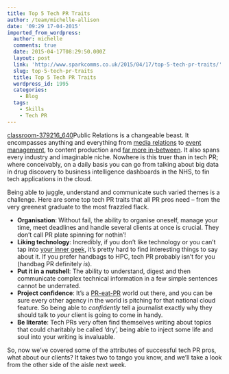 ```yaml
---
title: Top 5 Tech PR Traits
author: /team/michelle-allison
date: '09:29 17-04-2015'
imported_from_wordpress:
  author: michelle
  comments: true
  date: 2015-04-17T08:29:50.000Z
  layout: post
  link: 'http://www.sparkcomms.co.uk/2015/04/17/top-5-tech-pr-traits/'
  slug: top-5-tech-pr-traits
  title: Top 5 Tech PR Traits
  wordpress_id: 1995
  categories:
    - Blog
  tags:
    - Skills
    - Tech PR
---
```


[classroom-379216_640](classroom-379216_640-150x150.jpg)Public Relations is a changeable beast. It encompasses anything and everything from [media relations](http://www.sparkcomms.co.uk/2014/10/22/beware-technology-journalist/) to [event management](http://www.sparkcomms.co.uk/2014/12/15/six-top-tips-organising-managing-international-press-trip/), to content production and [far more in-between](http://www.sparkcomms.co.uk/2014/07/29/nos-seo/). It also spans every industry and imaginable niche. Nowhere is this truer than in tech PR; where conceivably, on a daily basis you can go from talking about big data in drug discovery to business intelligence dashboards in the NHS, to fin tech applications in the cloud.

Being able to juggle, understand and communicate such varied themes is a challenge. Here are some top tech PR traits that all PR pros need – from the very greenest graduate to the most frazzled flack.

  * **Organisation**: Without fail, the ability to organise oneself, manage your time, meet deadlines and handle several clients at once is crucial. They don’t call PR plate spinning for nothin’!
  * **Liking technology**: Incredibly, if you don’t like technology or you can’t tap into [your inner geek](http://www.sparkcomms.co.uk/2014/08/19/ever-perfect-pr-topic-smartphone/), it’s pretty hard to find interesting things to say about it. If you prefer handbags to HPC, tech PR probably isn’t for you (handbag PR definitely _is_).
  * **Put it in a nutshell**: The ability to understand, digest and then communicate complex technical information in a few simple sentences cannot be underrated.
  * **Project confidence**: It’s a [PR-eat-PR](http://www.sparkcomms.co.uk/2014/01/13/press-coverage-competitive-business-tech-pr/) world out there, and you can be sure every other agency in the world is pitching for that national cloud feature. So being able to _confidently_ tell a journalist exactly why they should talk to _your_ client is going to come in handy.
  * **Be literate**: Tech PRs very often find themselves writing about topics that could charitably be called ‘dry’, being able to inject some life and soul into your writing is invaluable.

So, now we’ve covered some of the attributes of successful tech PR pros, what about our clients? It takes two to tango you know, and we’ll take a look from the other side of the aisle next week.
